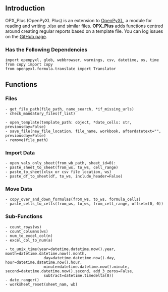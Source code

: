 ## Introduction

OPX_Plus (OpenPyXL Plus) is an extension to [OpenPyXL](https://pypi.org/project/openpyxl/), a module for reading and writing .xlsx and similar files. **OPX_Plus** adds functions centred around creating regular reports based on a template file. You can log issues on the [GitHub page](https://github.com/StevenWilson9/OPX_Plus/issues).

### Has the Following Dependencies
```
import openpyxl, glob, webbrowser, warnings, csv, datetime, os, time
from copy import copy
from openpyxl.formula.translate import Translator
```

## Functions
### Files
```
- get_file_path(file_path, name_search, *if_missing_urls)
- check_mandatory_files(f_list)

- open_template(template_path: object, *date_cells: str, previousday=False)
- save_file(new_file_location, file_name, workbook, afterdatetext="", previousday=False)
- remove(file_path)

```
### Import Data
```
- open_vals_only_sheet(from_wb_path, sheet_id=0):
- paste_sheet_to_sheet(from_ws, to_ws, cell_range)
- paste_to_sheet(xlsx or csv file location, ws)
- paste_df_to_sheet(df, to_ws, include_header=False)
```

### Move Data
```
- copy_over_and_down_formulas(from_ws, to_ws, formula_cells)
- paste_cells_to_cells(from_ws, to_ws, from_cell_range, offset=(0, 0))
```

### Sub-Functions
```
- count_rows(ws)
- count_columns(ws)
- num_to_excel_col(n)
- excel_col_to_num(a)

- to_unix_time(year=datetime.datetime.now().year, month=datetime.datetime.now().month,
                 day=datetime.datetime.now().day, hour=datetime.datetime.now().hour,
                 minute=datetime.datetime.now().minute, second=datetime.datetime.now().second, add_3_zeros=False,
                 subtract=datetime.timedelta(0))
- date_ranger()
- worksheet_reset(sheet_nam, wb)
```

